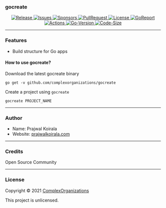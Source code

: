 ### gocreate

<p align="center">
  <a href="https://github.com/complexorganizations/gocreate/releases">
    <img alt="Release" src="https://img.shields.io/github/v/release/complexorganizations/gocreate" target="_blank" />
  </a>
  <a href="https://github.com/complexorganizations/gocreate/issues">
    <img alt="Issues" src="https://img.shields.io/github/issues/complexorganizations/gocreate" target="_blank" />
  </a>
  <a href="https://github.com/sponsors/Prajwal-Koirala">
    <img alt="Sponsors" src="https://img.shields.io/static/v1?label=Sponsor&message=%E2%9D%A4&logo=GitHub" target="_blank" />
  </a>
  <a href="https://github.com/complexorganizations/gocreate/pulls">
    <img alt="PullRequest" src="https://img.shields.io/github/issues-pr/complexorganizations/gocreate" target="_blank" />
  </a>
  <a href="https://raw.githubusercontent.com/complexorganizations/gocreate/main/.github/license">
    <img alt="License" src="https://img.shields.io/github/license/complexorganizations/gocreate" target="_blank" />
  </a>
  <a href="https://goreportcard.com/report/github.com/complexorganizations/gocreate">
    <img alt="GoReport" src="https://goreportcard.com/badge/github.com/complexorganizations/gocreate" target="_blank" />
  </a>
  <a href="https://github.com/complexorganizations/gocreate/actions">
    <img alt="Actions" src="https://github.com/complexorganizations/gocreate/workflows/Go/badge.svg" target="_blank" />
  </a>
  <a href="https://github.com/complexorganizations/gocreate">
    <img alt="Go-Version" src="https://img.shields.io/github/go-mod/go-version/vx3r/wg-gen-web" target="_blank" />
  </a>
  <a href="https://github.com/complexorganizations/gocreate">
    <img alt="Code-Size" src="https://img.shields.io/github/languages/code-size/vx3r/wg-gen-web" target="_blank" />
  </a>
</p>

---
### Features
- Build structure for Go apps

#### How to use gocreate?
Download the latest gocreate binary
```
go get -v github.com/complexorganizations/gocreate
```
Create a project using `gocreate`
```
gocreate PROJECT_NAME
```

---
### Author

* Name: Prajwal Koirala
* Website: [prajwalkoirala.com](https://www.prajwalkoirala.com)

---
### Credits

Open Source Community

---
### License

Copyright © 2021 [ComplexOrganizations](https://github.com/complexorganizations)

This project is unlicensed.
